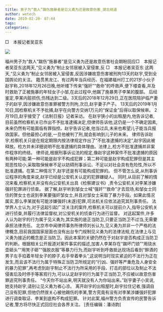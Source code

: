 ```yaml
---
title: 男子为“救人”踹伤施暴者是见义勇为还是故意伤害_湖北频道
author: wetech
date: 2019-02-20- 07:44
tags: 
categories: 
---
```

□　本报记者吴亚东
<!-- more -->
                
<img align="center" border="0" src="http://p2.ifengimg.com/a/2016/0810/204c433878d5cf9size1_w16_h16.png" />
                
            
福州男子为“救人”踹伤“施暴者”是见义勇为还是故意伤害社会期盼回应□　本报记者吴亚东这两天,“见义勇为”制止女邻居被入室侵害,反
□　本报记者吴亚东
这两天,“见义勇为”制止女邻居被入室侵害,反因涉嫌故意伤害被刑拘13天的赵宇,受到全国舆论的关注。
籍贯黑龙江、有过两年当兵经历、在福建福州打工的21岁小伙子赵宇称,2018年12月26日晚,他听楼下传来“强奸”“救命”的呼救声,便下楼查看,并及时救助了正被施暴的年轻女子小邹,在此过程中,他踹了施暴男子李某的腹部。
后经鉴定,李某内脏损伤,伤残达到二级。3天后的2018年12月29日,正在医院陪护临产妻子的赵宇,因涉嫌故意伤害罪被警方刑拘,次日,赵宇妻子产子。
13天后的2019年1月10日,因检察机关不予批捕,赵宇在向警方交纳1万元的“保证金”后得以取保候审。
2月19日,赵宇接受了《法制日报》记者采访。
在赵宇狭小的出租屋内,他告诉记者,目前虽然检察机关已作出不予批准逮捕决定,但律师告诉他,这仍是一个不确定因素,未来仍然有可能面临有罪指控。赵宇告诉记者,他当过兵,未来也希望儿子能当兵报效国家。但他最担心的是,一旦他被判了刑,就会影响到儿子的未来。
律师告诉赵宇,检察机关只是在规定期限内按法律规定作出了“不批准逮捕的决定”,赵宇因此被释放。检方并未详细说明不批准逮捕的具体理由。法律上,检方不批准逮捕并非案件程序的终结。
律师说,根据刑事诉讼法的规定,像赵宇这种案件不批准逮捕的原因有两种可能:第一种可能是赵宇不构成犯罪；第二种可能是赵宇构成犯罪但是其主观恶性较小,采取取保候审不足以妨碍刑事诉讼、不足以对社会具有危险性,所以不批准逮捕。在第二种情况下,赵宇还是有可能构成犯罪的。
但不管怎么说,从刑事诉讼程序的角度来说,赵宇已经是公安机关认定的犯罪嫌疑人。
同时,从目前了解的情况来看,检察机关并没有向公安机关出具《检察建议书》,责令公安机关对李某涉嫌强奸犯罪进行侦查。
据了解,赵宇听到邹女士喊“强奸”“救命”才去现场,和邹女士同住的贺女士也说到李某要强奸邹女士,并且对邹女士采取了暴力手段。如果此情况属实,那么李某就有可能涉嫌强奸(未遂)犯罪,司法机关应依法追究其刑事责任。
法学界人士认为,对于这起引起广泛关注的案件,检察机关可以提前介入,指导公安机关进行侦查,并履行法律监督权,对公安机关的侦查行为进行监督。
对这起案件,许多人认为赵宇的行为属于见义勇为,其实施的是正当防卫,只要正当防卫不过当,无需要承担法律责任。
北京市中闻律师事务所律师刘长认为,见义勇为并非一个严格的法律概念,目前我国国家层面也没有出台专门规制见义勇为的法律法规,在法律上与见义勇为接近的概念是正当防卫。因此本案的关键仍然在于对赵宇是否构成正当防卫的判断。根据相关公开报道对案件事实的描述,加害人李某存在“踹坏门锁”“用烧水壶砸头”“用凳子砸”“强脱衣服”等暴力行为,而赵宇听到呼救抵达现场后看到“醉酒的男子左手掐着年轻女子的脖子,右手举着拳头”,这说明当时现实紧迫的不法行为正在发生,而且该不法行为属于特殊正当防卫所规定的“行凶、强奸等严重危及人身安全的暴力犯罪”,再考虑到赵宇制止不法行为所采用的手段、打击的部位以及制止不法侵害后及时停手等客观行为,可以认定赵宇的行为属于正当防卫,不应被以故意伤害罪追究刑事责任。
“今天你不站出来,明天就没有人为你站出来。”赵宇妻子小吴说,她支持赵宇,请别让见义勇为者心凉。
离开赵宇的出租屋时,赵宇拉住记者,强调自己没有犯罪,但他仍然很关心被他踢伤的李某,警方究竟有没有对李某涉嫌强奸犯罪进行调查取证、李某到底构不构成犯罪。
针对此案,福州警方负责宣传的民警告诉记者,警方将尽快正式回应社会各界关注。
[责任编辑：潘诗韵]
            
